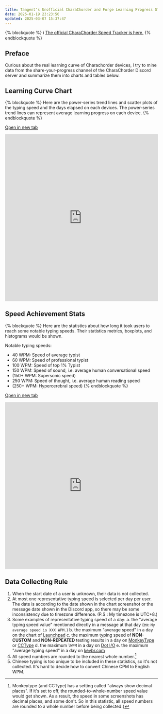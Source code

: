 ```yaml
---
title: Tangent's Unofficial CharaChorder and Forge Learning Progress Statistic
date: 2025-01-19 23:23:56
updated: 2025-03-07 15:37:47
---
```

{% blockquote %}
   :information_source: [The official CharaChorder Speed Tracker is here.](https://docs.google.com/spreadsheets/d/1LYi3Y6Ombi1V5bWt-75SnHn9ONvl1KOFugYUBTVNgjM/edit?gid=0#gid=0)
{% endblockquote %}


## Preface

Curious about the real learning curve of Charachorder devices, I try to mine data from the share-your-progress channel of the CharaChorder Discord server and summarize them into charts and tables below.

## Learning Curve Chart

{% blockquote %}
  Here are the power-series trend lines and scatter plots of the typing speed and the days elapsed on each devices. The power-series trend lines can represent average learning progress on each device.
{% endblockquote %}

[Open in new tab](https://docs.google.com/spreadsheets/d/e/2PACX-1vQ-GIGZcyrT2rhcVUUot14X00CK7XrqMDSI4gqKdE_8jQtrFqId4hD9-UvE6TS9RZjpaHkmyjfgEBZ6/pubhtml?gid=385574544&single=true)

<iframe width="100%" height="550" src="https://docs.google.com/spreadsheets/d/e/2PACX-1vQ-GIGZcyrT2rhcVUUot14X00CK7XrqMDSI4gqKdE_8jQtrFqId4hD9-UvE6TS9RZjpaHkmyjfgEBZ6/pubhtml?gid=385574544&single=true" frameborder="0"></iframe>

## Speed Achievement Stats

{% blockquote %}
  Here are the statistics about how long it took users to reach some notable typing speeds. Their statistics metrics, boxplots, and histograms would be shown.
  
Notable typing speeds:

- 40 WPM: Speed of average typist
- 60 WPM: Speed of professional typist
- 100 WPM: Speed of top 1% Typist
- 150 WPM: Speed of sound, i.e. average human conversational speed
- (150+ WPM: Supersonic speed)
- 250 WPM: Speed of thought, i.e. average human reading speed
- (250+ WPM: Hypercerebral speed) 
{% endblockquote %}

[Open in new tab](https://docs.google.com/spreadsheets/d/e/2PACX-1vQ-GIGZcyrT2rhcVUUot14X00CK7XrqMDSI4gqKdE_8jQtrFqId4hD9-UvE6TS9RZjpaHkmyjfgEBZ6/pubhtml?gid=644493207&amp;single=true)

<iframe width="100%" height="550" src="https://docs.google.com/spreadsheets/d/e/2PACX-1vQ-GIGZcyrT2rhcVUUot14X00CK7XrqMDSI4gqKdE_8jQtrFqId4hD9-UvE6TS9RZjpaHkmyjfgEBZ6/pubhtml?gid=644493207&single=true" frameborder="0"></iframe>

## Data Collecting Rule

1. When the start date of a user is unknown, their data is not collected.
2. At most one representative typing speed is selected per day per user. The date is according to the date shown in the chart screenshot or the message date shown in the Discord app, so there may be some inconsistency due to timezone difference. (P.S.: My timezone is UTC+8.)
3. Some examples of representative typing speed of a day:
   a. the "average typing speed value" mentioned directly in a message at that day (ex: `My average speed is XXX WPM.`)
   b. the maximum "average speed" in a day on the chart of [Launchpad](https://launchpad.charachorder.com/#/)
   c. the maximum typing speed of **NON-CUSTOM** and **NON-REPEATED** testing results in a day on [MonkeyType](https://monkeytype.com/) or [CCType](https://cctype.app/)
   d. the maximum `lWPM` in a day on [Dot I/O](https://www.iq-eq.io/#/)
   e. the maximum "average typing speed" in a day on [keybr.com](https://www.keybr.com/)
4. All speed numbers are rounded to the nearest whole number.[^speed_rounded]
5. Chinese typing is too unique to be included in these statistics, so it's not collected. It's hard to decide how to convert Chinese CPM to English WPM.

[^speed_rounded]: Monkeytype (and CCType) has a setting called "always show decimal places". If it's set to off, the rounded-to-whole-number speed value would get shown. As a result, the speed in some screenshots has decimal places, and some don't. So in this statistic, all speed numbers are rounded to a whole number before being collected.}

